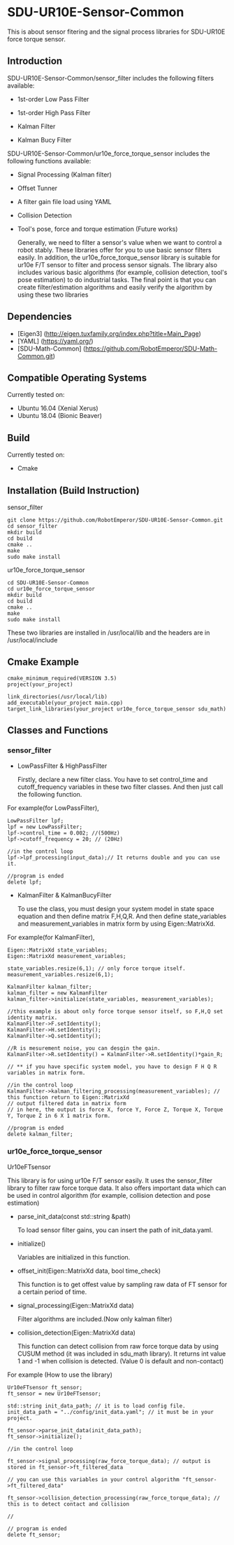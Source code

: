 # SDU-UR10E-Sensor-Common
  This is about sensor fitering and the signal process libraries for SDU-UR10E force torque sensor.

## Introduction ##
SDU-UR10E-Sensor-Common/sensor_filter includes the following filters available: 

* 1st-order Low Pass Filter 

* 1st-order High Pass Filter

* Kalman Filter

* Kalman Bucy Filter 

SDU-UR10E-Sensor-Common/ur10e_force_torque_sensor includes the following functions available:

* Signal Processing (Kalman filter)
* Offset Tunner
* A filter gain file load using YAML 
* Collision Detection
* Tool's pose, force and torque estimation (Future works) 

  Generally, we need to filter a sensor's value when we want to control a robot stably. These libraries offer for you to use basic sensor filters easily. In addition, the ur10e_force_torque_sensor library is suitable for ur10e F/T sensor to filter and process sensor signals. The library also includes various basic algorithms (for example, collision detection, tool's pose estimation) to do industrial tasks. The final point is that you can create filter/estimation algorithms and easily verify the algorithm by using these two libraries

## Dependencies ##
* [Eigen3] (http://eigen.tuxfamily.org/index.php?title=Main_Page)
* [YAML] (https://yaml.org/)
* [SDU-Math-Common] (https://github.com/RobotEmperor/SDU-Math-Common.git)

## Compatible Operating Systems ##
  Currently tested on:

* Ubuntu 16.04 (Xenial Xerus)
* Ubuntu 18.04 (Bionic Beaver)

## Build ##
  Currently tested on:

* Cmake 

## Installation (Build Instruction) ##

  sensor_filter

    git clone https://github.com/RobotEmperor/SDU-UR10E-Sensor-Common.git
    cd sensor_filter
    mkdir build
    cd build
    cmake ..
    make 
    sudo make install 

  ur10e_force_torque_sensor
    
    cd SDU-UR10E-Sensor-Common 
    cd ur10e_force_torque_sensor
    mkdir build
    cd build
    cmake ..
    make 
    sudo make install 
    
  These two libraries are installed in /usr/local/lib and the headers are in /usr/local/include
  
## Cmake Example ## 

    cmake_minimum_required(VERSION 3.5)
    project(your_project)
    
    link_directories(/usr/local/lib)
    add_executable(your_project main.cpp)
    target_link_libraries(your_project ur10e_force_torque_sensor sdu_math)


## Classes and Functions ##

  ### sensor_filter ###

* LowPassFilter & HighPassFilter 

  Firstly, declare a new filter class. You have to set control_time and cutoff_frequency variables in these two filter classes. And then just call the following function.

For example(for LowPassFilter), 

    LowPassFilter lpf;
    lpf = new LowPassFilter;
    lpf->control_time = 0.002; //(500Hz)
    lpf->cutoff_frequency = 20; // (20Hz)
    
    //in the control loop 
    lpf->lpf_processing(input_data);// It returns double and you can use it. 
    
    //program is ended
    delete lpf;
    

* KalmanFilter & KalmanBucyFilter

  To use the class, you must design your system model in state space equation and then define matrix F,H,Q,R. And then define state_variables and measurement_variables in matrix form by using Eigen::MatrixXd. 
  
For example(for KalmanFilter), 

    Eigen::MatrixXd state_variables;
    Eigen::MatrixXd measurement_variables;
    
    state_variables.resize(6,1); // only force torque itself. 
    measurement_variables.resize(6,1);
    
    KalmanFilter kalman_filter;
    kalman_filter = new KalmanFilter
    kalman_filter->initialize(state_variables, measurement_variables); 
    
    //this example is about only force torque sensor itself, so F,H,Q set identity matrix.
    KalmanFilter->F.setIdentity();
    KalmanFilter->H.setIdentity();
    KalmanFilter->Q.setIdentity();
    
    //R is mesurement noise, you can desgin the gain.
    KalmanFilter->R.setIdentity() = KalmanFilter->R.setIdentity()*gain_R;
    
    // ** if you have specific system model, you have to design F H Q R variables in matrix form. 
    
    //in the control loop 
    KalmanFilter->kalman_filtering_processing(measurement_variables); // this function return to Eigen::MatrixXd
    // output filtered data in matrix form
    // in here, the output is force X, force Y, Force Z, Torque X, Torque Y, Torque Z in 6 X 1 matrix form.
    
    //program is ended
    delete kalman_filter;
    
  ### ur10e_force_torque_sensor ###

  Ur10eFTsensor
  
  This library is for using ur10e F/T sensor easily. It uses the sensor_filter library to filter raw force torque data. It also offers important data which can be used in control algorithm (for example, collision detection and pose estimation) 
  
  * parse_init_data(const std::string &path)
  
    To load sensor filter gains, you can insert the path of init_data.yaml.
  
  * initialize()
    
    Variables are initialized in this function. 
    
  * offset_init(Eigen::MatrixXd data, bool time_check)
  
    This function is to get offest value by sampling raw data of FT sensor for a certain period of time.
    
  * signal_processing(Eigen::MatrixXd data) 
  
    Filter algorithms are included.(Now only kalman filter)
    
  * collision_detection(Eigen::MatrixXd data)
  
    This function can detect collision from raw force torque data by using CUSUM method (it was included in sdu_math library). It returns int value 1 and -1 when collision is detected. (Value 0 is default and non-contact)
    
For example (How to use the library)

    Ur10eFTsensor ft_sensor;
    ft_sensor = new Ur10eFTsensor; 
    
    std::string init_data_path; // it is to load config file.
    init_data_path = "../config/init_data.yaml"; // it must be in your project.
    
    ft_sensor->parse_init_data(init_data_path);
    ft_sensor->initialize(); 
    
    //in the control loop
  
    ft_sensor->signal_processing(raw_force_torque_data); // output is stored in ft_sensor->ft_filtered_data
    
    // you can use this variables in your control algorithm "ft_sensor->ft_filtered_data"
    
    ft_sensor->collision_detection_processing(raw_force_torque_data); // this is to detect contact and collision 
    
    // 
    
    // program is ended 
    delete ft_sensor;

  
  
  
